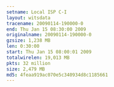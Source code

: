 ```yaml
---
setname: Local ISP C-I
layout: witsdata
tracename: 20090114-190000-0
end: Thu Jan 15 08:30:00 2009
originalname: 20090114-190000-0
gzsize: 1,238 MB
len: 0:30:00
start: Thu Jan 15 08:00:01 2009
totalwirelen: 19,013 MB
pkts: 32 million
size: 2,479 MB
md5: 4feaa919ac070e5c340934d8c1185661
---
```

